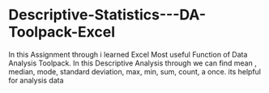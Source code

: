 # Descriptive-Statistics---DA-Toolpack-Excel
In this Assignment through i learned Excel Most useful Function of Data Analysis Toolpack. In this Descriptive Analysis through we can find mean , median, mode, standard deviation, max, min, sum, count, a once. its helpful for analysis data

